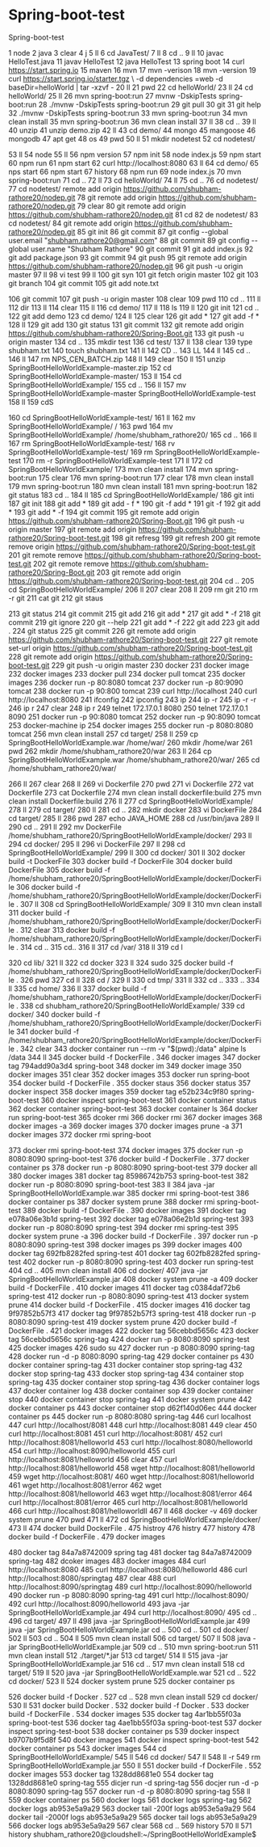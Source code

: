 # Spring-boot-test
Spring-boot-test

1  node
    2  java
    3  clear
    4  j
    5  ll
    6  cd JavaTest/
    7  ll
    8  cd ..
    9  ll
   10  javac HelloTest.java
   11  javav HelloTest
   12  java HelloTest
   13  spring boot
   14  curl  https://start.spring.io
   15  maven
   16  mvn
   17  mvn -verison
   18  mvn -version
   19  curl  https://start.spring.io/starter.tgz \ -d dependencies =web -d  baseDir=helloWorld | tar  -xzvf -
   20  ll
   21  pwd
   22  cd helloWorld/
   23  ll
   24  cd helloWorld/
   25  ll
   26  mvn spring-boot:run
   27  mvnw -DskipTests spring-boot:run
   28  ./mvnw -DskipTests spring-boot:run
   29  git pull
   30  git
   31  git help
   32  ./mvnw -DskipTests spring-boot:run
   33  mvn spring-boot:run
   34  mvn clean install
   35  mvn spring-boot:run
   36  mvn clean install
   37  ll
   38  cd ..
   39  ll
   40  unzip
   41  unzip demo.zip
   42  ll
   43  cd demo/
   44  mongo
   45  mangoose
   46  mongodb
   47  apt get
   48  os
   49  pwd
   50  ll
   51  mkdir nodetest
   52  cd nodetest/
   
   53  ll
   54  node
   55  ll
   56  npm version
   57  npm init
   58  node index.js
   59  npm start
   60  npm run
   61  npm start
   62  curl http://localhost:8080
   63  ll
   64  cd demo/
   65  nps start
   66  npm start
   67  history
   68  npm run
   69  node index.js
   70  mvn spring-boot:run
   71  cd ..
   72  ll
   73  cd helloWorld/
   74  ll
   75  cd ..
   76  cd nodetest/
   77  cd nodetest/ remote add origin https://github.com/shubham-rathore20/nodep.git
   78  git remote add origin https://github.com/shubham-rathore20/nodep.git
   79  clear
   80  git remote add origin https://github.com/shubham-rathore20/nodep.git
   81  cd
   82  de nodetest/
   83  cd nodetest/
   84  git remote add origin https://github.com/shubham-rathore20/nodep.git
   85  git init
   86  git commit
   87  git config --global user.email "shubham.rathore20@gmail.com"
   88  git commit
   89  git config --global user.name "Shubham Rathore"
   90  git commit
   91  git add index.js
   92  git add package.json
   93  git commit
   94  git push
   95  git remote add origin https://github.com/shubham-rathore20/nodep.git
   96  git push -u origin master
   97  ll
   98  vi test
   99  ll
  100  git syn
  101  git fetch origin master
  102  git
  103  git branch
  104  git commit
  105  git add note.txt
  
  106  git commit
  107  git push -u origin master
  108  clear
  109  pwd
  110  cd ..
  111  ll
  112  dir
  113  ll
  114  clear
  115  ll
  116  cd demo/
  117  ll
  118  ls
  119  ll
  120  git init
  121  cd ..
  122  git add demo
  123  cd demo/
  124  ll
  125  clear
  126  git add *
  127  git add -f *
  128  ll
  129  git add
  130  git status
  131  git commit
  132  git remote add origin https://github.com/shubham-rathore20/Spring-Boot.git
  133  git push -u origin master
  134  cd ..
  135  mkdir test
  136  cd test/
  137  ll
  138  clear
  139  type shubham.txt
  140  touch shubham.txt
  141  ll
  142  CD ..
  143  LL
  144  ll
  145  cd ..
  146  ll
  147  rm NPS_CEN_BATCH.zip
  148  ll
  149  clear
  150  ll
  151  unzip SpringBootHelloWorldExample-master.zip
  152  cd SpringBootHelloWorldExample-master/
  153  ll
  154  cd SpringBootHelloWorldExample/
  155  cd ..
  156  ll
  157  mv SpringBootHelloWorldExample-master SpringBootHelloWorldExample-test
  158  ll
  159  cdS
  
  160  cd SpringBootHelloWorldExample-test/
  161  ll
  162  mv SpringBootHelloWorldExample/ /
  163  pwd
  164  mv SpringBootHelloWorldExample/ /home/shubham_rathore20/
  165  cd ..
  166  ll
  167  rm SpringBootHelloWorldExample-test/
  168  rv SpringBootHelloWorldExample-test/
  169  rm SpringBootHelloWorldExample-test
  170  rm -r SpringBootHelloWorldExample-test
  171  ll
  172  cd SpringBootHelloWorldExample/
  173  mvn clean install
  174  mvn spring-boot:run
  175  clear
  176  mvn spring-boot:run
  177  clear
  178  mvn clean install
  179  mvn spring-boot:run
  180  mvn clean install
  181  mvn spring-boot:run
  182  git status
  183  cd  ..
  184  ll
  185  cd SpringBootHelloWorldExample/
  186  git inti
  187  git init
  188  git add *
  189  git add - f *
  190  git -f add *
  191  git -f
  192  git add *
  193  git add * -f
  194  git commit
  195  git remote add origin https://github.com/shubham-rathore20/Spring-Boot.git
  196  git push -u origin master
  197  git remote add origin https://github.com/shubham-rathore20/Spring-boot-test.git
  198  git refresg
  199  git refresh
  200  git remote remove origin https://github.com/shubham-rathore20/Spring-boot-test.git
  201  git remote remove https://github.com/shubham-rathore20/Spring-boot-test.git
  202  git remote remove https://github.com/shubham-rathore20/Spring-Boot.git
  203  git remote add origin https://github.com/shubham-rathore20/Spring-boot-test.git
  204  cd ..
  205  cd  SpringBootHelloWorldExample/
  206  ll
  207  clear
  208  ll
  209  rm git
  210  rm -r git
  211  cat git
  212  git staus
  
  213  git status
  214  git  commit
  215  git add
  216  git add *
  217  git add * -f
  218  git commit
  219  git ignore
  220  git --help
  221  git add * -f
  222  git add
  223  git add .
  224  git status
  225  git commit
  226  git remote add origin https://github.com/shubham-rathore20/Spring-boot-test.git
  227  git remote set-url origin https://github.com/shubham-rathore20/Spring-boot-test.git
  228  git remote add origin https://github.com/shubham-rathore20/Spring-boot-test.git
  229  git push -u origin master
  230  docker
  231  docker image
  232  docker images
  233  docker pull
  234  docker pull tomcat
  235  docker images
  236  docker run -p  80:8080 tomcat
  237  docker run -p  80:9090 tomcat
  238  docker run -p  90:800 tomcat
  239  curl http://localhost
  240  curl http://localhost:8080
  241  ifconfig
  242  ipconfig
  243  ip
  244  ip -r
  245  ip -r -r
  246  ip r
  247  clear
  248  ip r
  249  telnet 172.17.0.1 8080
  250  telnet 172.17.0.1 8090
  251  docker run -p  90:8080 tomcat
  252  docker run -p  90:8090 tomcat
  253  docker-machine ip
  254  docker images
  255  docker run -p  8080:8080 tomcat
  256  mvn clean install
  257  cd target/
  258  ll
  259  cp SpringBootHelloWorldExample.war /home/war/
  260  mkdir /home/war
  261  pwd
  262  mkdir /home/shubham_rathore20/war
  263  ll
  264  cp SpringBootHelloWorldExample.war /home/shubham_rathore20/war/
  265  cd  /home/shubham_rathore20/war/
  
  266  ll
  267  clear
  268  ll
  269  vi Dockerfile
  270  pwd
  271  vi Dockerfile
  272  vat Dockerfile
  273  cat Dockerfile
  274  mvn clean install dockerfile:build
  275  mvn clean install Dockerfile:build
  276  ll
  277  cd SpringBootHelloWorldExample/
  278  ll
  279  cd  target/
  280  ll
  281  cd ..
  282  mkdir docker
  283  vi DockerFile
  284  cd target/
  285  ll
  286  pwd
  287  echo JAVA_HOME
  288  cd /usr/bin/java
  289  ll
  290  cd ..
  291  ll
  292  mv DockerFile /home/shubham_rathore20/SpringBootHelloWorldExample/docker/
  293  ll
  294  cd docker/
  295  ll
  296  vi DockerFile
  297  ll
  298  cd SpringBootHelloWorldExample/
  299  ll
  300  cd docker/
  301  ll
  302  docker build -t DockerFile
  303  docker build -f DockerFile
  304  docker build  DockerFile
  305  docker build -f /home/shubham_rathore20/SpringBootHelloWorldExample/docker/DockerFile
  306  docker build -f /home/shubham_rathore20/SpringBootHelloWorldExample/docker/DockerFile .
  307  ll
  308  cd SpringBootHelloWorldExample/
  309  ll
  310  mvn clean install
  311  docker build -f /home/shubham_rathore20/SpringBootHelloWorldExample/docker/DockerFile .
  312  clear
  313  docker build -f /home/shubham_rathore20/SpringBootHelloWorldExample/docker/DockerFile .
  314  cd ..
  315  cd..
  316  ll
  317  cd /var/
  318  ll
  319  cd l
  
  320  cd lib/
  321  ll
  322  cd docker
  323  ll
  324  sudo
  325  docker build -f /home/shubham_rathore20/SpringBootHelloWorldExample/docker/DockerFile .
  326  pwd
  327  cd ll
  328  cd /
  329  ll
  330  cd tmp/
  331  ll
  332  cd ..
  333  ..
  334  ll
  335  cd home/
  336  ll
  337  docker build -f /home/shubham_rathore20/SpringBootHelloWorldExample/docker/DockerFile .
  338  cd shubham_rathore20/SpringBootHelloWorldExample/
  339  cd docker/
  340  docker build -f /home/shubham_rathore20/SpringBootHelloWorldExample/docker/DockerFile
  341  docker build -f /home/shubham_rathore20/SpringBootHelloWorldExample/docker/DockerFile .
  342  clear
  343  docker container run --rm -v "$(pwd):/data" alpine ls /data
  344  ll
  345  docker build -f DockerFile .
  346  docker images
  347  docker tag 794add90a3d4 spring-boot
  348  docker im
  349  docker image
  350  docker images
  351  clear
  352  docker images
  353  docker run spring-boot
  354  docker build -f DockerFile .
  355  docker staus
  356  docker status
  357  docker inspect
  358  docker images
  359  docker tag e52b234c9f80 spring-boot-test
  360  docker inspect spring-boot-test
  361  docker container status
  362  docker container spring-boot-test
  363  docker container ls
  364  docker run spring-boot-test
  365  dcoker rmi
  366  docker rmi
  367  docker images
  368  docker images -a
  369  docker images
  370  docker images prune -a
  371  docker images
  372  docker rmi spring-boot
  
  373  docker rmi spring-boot-test
  374  docker images
  375  docker run -p 8080:8090 spring-boot-test
  376  docker build -f DockerFile .
  377  docker container ps
  378  docker run -p 8080:8090 spring-boot-test
  379  docker all
  380  docker images
  381  docker tag 85986742b753 spring-boot-test
  382  docker run -p 8080:8090 spring-boot-test
  383  ll
  384  java -jar SpringBootHelloWorldExample.war
  385  docker rmi spring-boot-test
  386  docker container ps
  387  docker system prune
  388  docker rmi spring-boot-test
  389  docker build -f DockerFile .
  390  docker images
  391  docker tag e078a06e3b1d spring-test
  392  docker tag e078a06e2b1d spring-test
  393  docker run -p 8080:8090 spring-test
  394  docker rmi spring-test
  395  docker system prune -a
  396  docker build -f DockerFile .
  397  docker run -p 8080:8090 spring-test
  398  docker images ps
  399  docker images
  400  docker tag 692fb8282fed spring-test
  401  docker tag 602fb8282fed spring-test
  402  docker run -p 8080:8090 spring-test
  403  docker run spring-test
  404  cd ..
  405  mvn clean install
  406  cd docker/
  407  java -jar SpringBootHelloWorldExample.jar
  408  docker system prune -a
  409  docker build -f DockerFile .
  410  docker images
  411  docker tag c0384daf72b6 spring-test
  412  docker run -p 8080:8090 spring-test
  413  docker system prune
  414  docker build -f DockerFile .
  415  docker images
  416  docker tag 9f97852b57f3
  417  docker tag 9f97852b57f3 spring-test
  418  docker run -p 8080:8090 spring-test
  419  docker system prune
  420  docker build -f DockerFile .
  421  docker images
  422  docker tag 56cebbd5656c
  423  docker tag 56cebbd5656c spring-tag
  424  docker run -p 8080:8090 spring-test
  425  docker images
  426  sudo su
  427  docker run -p 8080:8090 spring-tag
  428  docker run -d -p 8080:8090 spring-tag
  429  docker container ps
  430  docker container spring-tag
  431  docker container stop spring-tag
  432  docker  stop spring-tag
  433  docker stop spring-tag
  434  container stop spring-tag
  435  docker container stop spring-tag
  436  docker container logs
  437  docker container log
  438  docker container sop
  439  docker container stop
  440  docker container stop spring-tag
  441  docker system prune
  442  docker container ps
  443  docker container stop d62f140d06ec
  444  docker container ps
  445  docker run -p 8080:8080 spring-tag
  446  curl localhost
  447  curl http://localhost/8081
  448  curl http://localhost:8081
  449  clear
  450  curl http://localhost:8081
  451  curl http://localhost:8081/
  452  curl http://localhost:8081/helloworld
  453  curl http://localhost:8080/helloworld
  454  curl http://localhost:8090/helloworld
  455  curl http://localhost:8081/helloworld
  456  clear
  457  curl http://localhost:8081/helloworld
  458  wget http://localhost:8081/helloworld
  459  wget http://localhost:8081/
  460  wget http://localhost:8081/helloworld
  461  wget http://localhost:8081/error
  462  wget http://localhost:8081/helloworld
  463  wget http://localhost:8081/error
  464  curl http://localhost:8081/error
  465  curl http://localhost:8081/helloworld
  466  curl http://localhost:8081/helloworldll
  467  ll
  468  docker -v
  469  docker system prune
  470  pwd
  471  ll
  472  cd SpringBootHelloWorldExample/docker/
  473  ll
  474  docker build DockerFile .
  475  histroy
  476  histry
  477  history
  478  docker build -f DockerFile .
  479  docker images
  
  480  docker tag 84a7a8742009 spring tag
  481  docker tag 84a7a8742009 spring-tag
  482  dcoker images
  483  docker images
  484  curl http://localhost:8080
  485  curl http://localhost:8080/helloworld
  486  curl http://localhost:8080/springtag
  487  clear
  488  curl http://localhost:8090/springtag
  489  curl http://localhost:8090/helloworld
  490  docker run -p 8080:8090 spring-tag
  491  curl http://localhost:8090/
  492  curl http://localhost:8090/helloworld
  493  java -jar SpringBootHelloWorldExample.jar
  494  curl http://localhost:8090/
  495  cd ..
  496  cd target/
  497  ll
  498  java -jar SpringBootHelloWorldExample.jar
  499  java -jar SpringBootHelloWorldExample.jar cd ..
  500  cd ..
  501  cd docker/
  502  ll
  503  cd ..
  504  ll
  505  mvn clean install
  506  cd target/
  507  ll
  508  java -jar SpringBootHelloWorldExample.jar
  509  cd ..
  510  mvn spring-boot:run
  511  mvn clean install
  512  ./target/*.jar
  513  cd target/
  514  ll
  515  java -jar SpringBootHelloWorldExample.jar
  516  cd ..
  517  mvn clean install
  518  cd target/
  519  ll
  520  java -jar SpringBootHelloWorldExample.war
  521  cd ..
  522  cd docker/
  523  ll
  524  docker system prune
  525  docker container ps
  
  526  docker build -f Docker .
  527  cd ..
  528  mvn clean install
  529  cd docker/
  530  ll
  531  docker build Docker .
  532  docker build -f Docker .
  533  docker build -f DockerFile .
  534  docker images
  535  docker tag 4ar1bb55f03a spring-boot-test
  536  docker tag 4ae1bb55f03a spring-boot-test
  537  docker inspect spring-test-boot
  538  docker container ps
  539  docker inspect b9707b9f5d8f
  540  docker images
  541  docker inspect spring-boot-test
  542  docker container ps
  543  docker images
  544  cd SpringBootHelloWorldExample/
  545  ll
  546  cd docker/
  547  ll
  548  ll -r
  549  rm SpringBootHelloWorldExample.jar
  550  ll
  551  docker build -f DockerFile .
  552  docker images
  553  docker tag 1328dd8681e0
  554  docker tag 1328dd8681e0 spring-tag
  555  dicjer run -d spring-tag
  556  docjer run -d -p 8080:8090 spring-tag
  557  docker run -d -p 8080:8090 spring-tag
  558  ll
  559  docker container ps
  560  docker logs
  561  docker logs spring-tag
  562  docker logs ab953e5a9a29
  563  docker tail -200f logs ab953e5a9a29
  564  docker tail -2000f logs ab953e5a9a29
  565  docker tail  logs ab953e5a9a29
  566  docker  logs ab953e5a9a29
  567  clear
  568  cd ..
  569  history
  570  ll
  571  history
shubham_rathore20@cloudshell:~/SpringBootHelloWorldExample$

